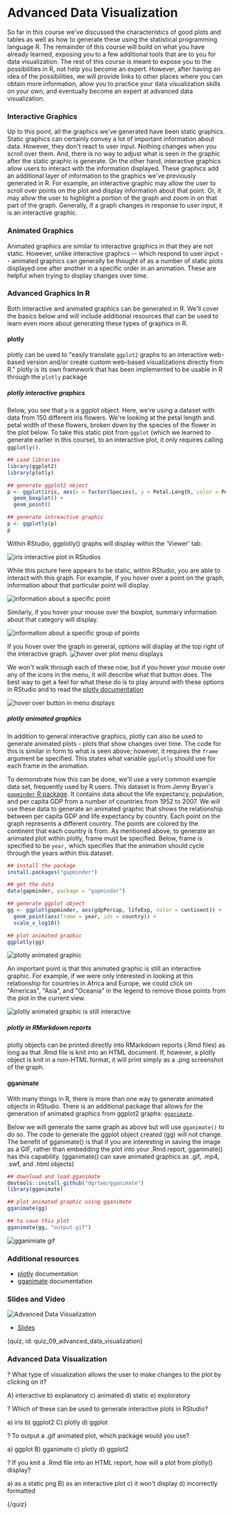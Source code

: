 # Advanced Data Visualization

So far in this course we've discussed the characteristics of good plots and tables as well as how to generate these using the statistical programming language R. The remainder of this course will build on what you have already learned, exposing you to a few additional tools that are to you for data visualization. The rest of this course is meant to expose you to the possibilities in R, not help you become an expert. However, after having an idea of the possibilities, we will provide links to other places where you can obtain more information, allow you to practice your data visualization skills on your own, and eventually become an expert at advanced data visualization.

### Interactive Graphics

Up to this point, all the graphics we've generated have been static graphics. Static graphics can certainly convey a lot of important information about data. However, they don't react to user input. Nothing changes when you scroll over them. And, there is no way to adjust what is seen in the graphic after the static graphic is generate. On the other hand, interactive graphics allow users to interact with the information displayed. These graphics add an additional layer of information to the graphics we've previously generated in R. For example, an interactive graphic may allow the user to scroll over points on the plot and display information about that point. Or, it may allow the user to highlight a portion of the graph and zoom in on that part of the graph. Generally, if a graph changes in response to user input, it is an interactive graphic.

### Animated Graphics

Animated graphics are similar to interactive graphics in that they are not static. However, unlike interactive graphics -- which respond to user input -- animated graphics can generally be thought of as a number of static plots displayed one after another in a specific order in an animation. These are helpful when trying to display changes over time. 

### Advanced Graphics In R

Both interactive and animated graphics can be generated in R. We'll cover the basics below and will include additional resources that can be used to learn even more about generating these types of graphics in R.

#### plotly

plotly can be used to "easily translate `ggplot2` graphs to an interactive web-based version and/or create custom web-based visualizations directly from R." plotly is its own framework that has been implemented to be usable in R through the `plotly` package

##### plotly interactive graphics

Below, you see that `p` is a ggplot object. Here, we're using a dataset with data from 150 different iris flowers. We're looking at the petal length and petal width of these flowers, broken down by the species of the flower in the plot below. To take this static plot from `ggplot` (which we learned to generate earlier in this course),  to an interactive plot, it only requires calling `ggplotly()`.

```r
## Load libraries
library(ggplot2)
library(plotly)

## generate ggplot2 object
p <- ggplot(iris, aes(x = factor(Species), y = Petal.Length, color = Petal.Width)) +
  geom_boxplot() +
  geom_point()

## generate intreactive graphic
p <- ggplotly(p)
p
```

Within RStudio, ggplotly() graphs will display within the 'Viewer' tab. 

![iris interactive plot in RStudios](images/09_advanced_data_visualization/09_dataviz_advanced_data_visualization-2.png)

While this picture here appears to be static, within RStudio, you are able to interact with this graph. For example, if you hover over a point on the graph, information about that particular point will display.  

![information about a specific point](images/09_advanced_data_visualization/09_dataviz_advanced_data_visualization-3.png)

Similarly, if you hover your mouse over the boxplot, summary information about that category will display.

![information about a specific group of points](images/09_advanced_data_visualization/09_dataviz_advanced_data_visualization-4.png)


If you hover over the graph in general, options will display at the top right of the interactive graph. 
![hover over plot menu displays](images/09_advanced_data_visualization/09_dataviz_advanced_data_visualization-5.png)

We won't walk through each of these now, but if you hover your mouse over any of the icons in the menu, it will describe what that button does. The best way to get a feel for what these do is to play around with these options in RStudio and to read the [plotly documentation](https://plotly-book.cpsievert.me/)

![hover over button in menu displays](images/09_advanced_data_visualization/09_dataviz_advanced_data_visualization-6.png)



##### plotly animated graphics
 
In addition to general interactive graphics, plotly can also be used to generate animated plots - plots that show changes over time. The code for this is similar in form to what is seen above; however, it requires the `frame` argument be specified. This states what variable `ggplotly` should use for each frame in the animation. 

To demonstrate how this can be done, we'll use a very common example data set, frequently used by R users. This dataset is from Jenny Bryan's [`gapminder` R package](https://cran.r-project.org/web/packages/gapminder/index.html). It contains data about the life expectancy, population, and per capita GDP from a number of countries from 1952 to 2007. We will use these data to generate an animated graphic that shows the relationship between per capita GDP and life expectancy by country. Each point on the graph represents a different country. The points are colored by the continent that each country is from. As mentioned above, to generate an animated plot within plotly, frame must be specified. Below, frame is specified to be `year,` which specifies that the animation should cycle through the years within this dataset.

```r
## install the package 
install.packages("gapminder")

## get the data
data(gapminder, package = "gapminder")

## generate ggplot object
gg <- ggplot(gapminder, aes(gdpPercap, lifeExp, color = continent)) +
  geom_point(aes(frame = year, ids = country)) +
  scale_x_log10()

## plot animated graphic
ggplotly(gg)

```

![plotly animated graphic](images/09_advanced_data_visualization/09_dataviz_advanced_data_visualization-8.png)

An important point is that this animated graphic is still an interactive graphic. For example, if we were only interested in looking at this relationship for countries in Africa and Europe, we could click on "Americas", "Asia", and "Oceania" in the legend to remove those points from the plot in the current view. 

![plotly animated graphic is still interactive](images/09_advanced_data_visualization/09_dataviz_advanced_data_visualization-9.png)

##### plotly in RMarkdown reports

plotly objects can be printed directly into RMarkdown reports (.Rmd files) as long as that .Rmd file is knit into an HTML document. If, however, a plotly object is knit in a non-HTML format, it will print simply as a .png screenshot of the graph.


#### gganimate

With many things in R, there is more than one way to generate animated objects in RStudio. There is an additional package that allows for the generation of animated graphics from ggplot2 graphs: [`gganimate`](https://github.com/dgrtwo/gganimate).

Below we will generate the same graph as above but will use `gganimate()` to do so. The code to generate the ggplot object created (gg) will not change. The benefit of gganimate() is that if you are interesting in saving the image as a GIF, rather than embedding the plot into your .Rmd report, gganimate() has this capability. (gganimate() can save animated graphics as .gif, .mp4, .swf, and .html objects)

```r
## download and load gganimate 
devtools::install_github("dgrtwo/gganimate")
library(gganimate)

## plot animated graphic using gganimate
gganimate(gg)

## to save this plot
gganimate(gg, "output.gif")

```

![gganimiate gif](https://www.youtube.com/watch?v=BMVslCR35uQ)


### Additional resources

* [plotly](https://plotly-book.cpsievert.me/) documentation
* [gganimate](https://github.com/dgrtwo/gganimate) documentation


### Slides and Video
  
![Advanced Data Visualization](https://www.youtube.com/watch?v=BMVslCR35uQ)
  
  * [Slides](https://docs.google.com/presentation/d/1akxwxd52on22B7uUhZTUi1oHJ6PSDicdVchjmVynhr0/edit?usp=sharing)
  
  
{quiz, id: quiz_09_advanced_data_visualization}
  
### Advanced Data Visualization
  
? What type of visualization allows the user to make changes to the plot by clicking on it?
  
A) interactive
b) explanatory
c) animated
d) static
e) exploratory

? Which of these can be used to generate interactive plots in RStudio?

a) iris
b) ggplot2
C) plotly
d) ggplot

? To output a .gif animated plot, which package would you use? 

a) ggplot
B) gganimate
c) plotly
d) ggplot2

? If you knit a .Rmd file into an HTML report, how will a plot from plotly() display?

a) as a static png
B) as an interactive plot
c) it won't display
d) incorrectly formatted

{/quiz}




